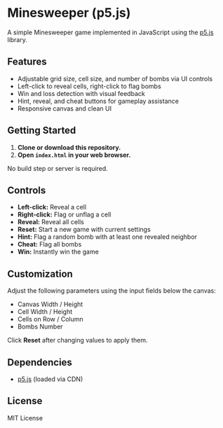 # Minesweeper (p5.js)

A simple Minesweeper game implemented in JavaScript using the [p5.js](https://p5js.org/) library.

## Features

- Adjustable grid size, cell size, and number of bombs via UI controls
- Left-click to reveal cells, right-click to flag bombs
- Win and loss detection with visual feedback
- Hint, reveal, and cheat buttons for gameplay assistance
- Responsive canvas and clean UI

## Getting Started

1. **Clone or download this repository.**
2. **Open `index.html` in your web browser.**

No build step or server is required.

## Controls

- **Left-click:** Reveal a cell
- **Right-click:** Flag or unflag a cell
- **Reveal:** Reveal all cells
- **Reset:** Start a new game with current settings
- **Hint:** Flag a random bomb with at least one revealed neighbor
- **Cheat:** Flag all bombs
- **Win:** Instantly win the game

## Customization

Adjust the following parameters using the input fields below the canvas:

- Canvas Width / Height
- Cell Width / Height
- Cells on Row / Column
- Bombs Number

Click **Reset** after changing values to apply them.

## Dependencies

- [p5.js](https://p5js.org/) (loaded via CDN)

## License

MIT License
